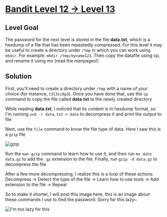 # [Bandit Level 12 → Level 13](https://overthewire.org/wargames/bandit/bandit13.html)
## Level Goal

The password for the next level is stored in the file **data.txt**, which is a hexdump of a file that has been repeatedly compressed. For this level it may be useful to create a directory under `/tmp` in which you can work using `mkdir`. For example: `mkdir /tmp/myname123`. Then copy the datafile using cp, and rename it using mv (read the manpages!)

## Solution

First, you'll need to create a directory under `/tmp` with a name of your choice (for instance, `t3l3sc0p3`). Once you have done that, use the `cp` command to copy the file called **data.txt** to the newly created directory

While reading **data.txt**, I noticed that its content is in hexdump format, so I'm running `xxd -r data.txt > data` to decompress it and print the output to file

Next, use the `file` command to know the file type of data. Here I saw this is a `gzip` file

![gzip](https://i.imgur.com/0JUSxT5.png)

Run the `man gzip` command to learn how to use it, and then run `mv data data.gz` to add the `.gz` extension to the file. Finally, run `gzip -d data.gz` to decompress the file

After a few more decompressing, I realize this is a loop of these actions: Decompress -> Detect the type of the file -> Learn how to use tools -> Add extension to the file -> Repeat

So to make it shorter, I will post this image here, this is an image about these commands I use to find the password. Sorry for this lazy~

![I'm too lazy for this](https://i.imgur.com/QJo1HoG.png)
